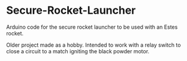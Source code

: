 # Secure-Rocket-Launcher
Arduino code for the secure rocket launcher to be used with an Estes rocket. 

Older project made as a hobby. Intended to work with a relay switch to close a circuit to a match igniting the black powder motor. 
